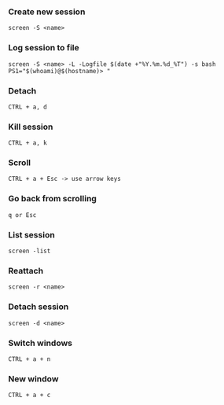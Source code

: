 ### Create new session
```
screen -S <name>
```

### Log session to file
```
screen -S <name> -L -Logfile $(date +"%Y.%m.%d_%T") -s bash
PS1="$(whoami)@$(hostname)> "
```

### Detach
```
CTRL + a, d
```

### Kill session
```
CTRL + a, k
```

### Scroll
```
CTRL + a + Esc -> use arrow keys
```

### Go back from scrolling
```
q or Esc
```

### List session
```
screen -list
```

### Reattach
```
screen -r <name>
```

### Detach session
```
screen -d <name>
```

### Switch windows
```
CTRL + a + n
```

### New window
```
CTRL + a + c 
```

